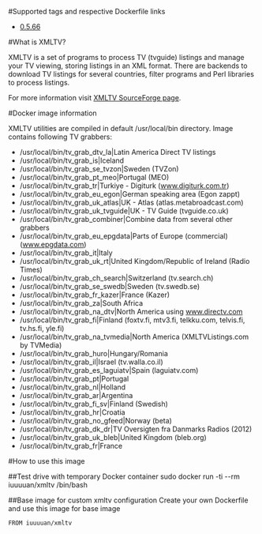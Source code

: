 #Supported tags and respective Dockerfile links

* [0.5.66](https://github.com/iuuuuan/docker-xmltv/blob/master/Dockerfile)


#What is XMLTV?

XMLTV is a set of programs to process TV (tvguide) listings and manage your TV viewing, storing listings in an XML format. There are backends to download TV listings for several countries, filter programs and Perl libraries to process listings.

For more information visit [XMLTV SourceForge page](http://sourceforge.net/projects/xmltv/).

#Docker image information

XMLTV utilities are compiled in default /usr/local/bin directory.
Image contains following TV grabbers:

* /usr/local/bin/tv_grab_dtv_la|Latin America Direct TV listings 
* /usr/local/bin/tv_grab_is|Iceland 
* /usr/local/bin/tv_grab_se_tvzon|Sweden (TVZon)
* /usr/local/bin/tv_grab_pt_meo|Portugal (MEO)
* /usr/local/bin/tv_grab_tr|Turkiye - Digiturk (www.digiturk.com.tr)
* /usr/local/bin/tv_grab_eu_egon|German speaking area (Egon zappt)
* /usr/local/bin/tv_grab_uk_atlas|UK - Atlas (atlas.metabroadcast.com)
* /usr/local/bin/tv_grab_uk_tvguide|UK - TV Guide (tvguide.co.uk)
* /usr/local/bin/tv_grab_combiner|Combine data from several other grabbers
* /usr/local/bin/tv_grab_eu_epgdata|Parts of Europe (commercial) (www.epgdata.com)
* /usr/local/bin/tv_grab_it|Italy
* /usr/local/bin/tv_grab_uk_rt|United Kingdom/Republic of Ireland (Radio Times)
* /usr/local/bin/tv_grab_ch_search|Switzerland (tv.search.ch)
* /usr/local/bin/tv_grab_se_swedb|Sweden (tv.swedb.se)
* /usr/local/bin/tv_grab_fr_kazer|France (Kazer)
* /usr/local/bin/tv_grab_za|South Africa
* /usr/local/bin/tv_grab_na_dtv|North America using www.directv.com
* /usr/local/bin/tv_grab_fi|Finland (foxtv.fi, mtv3.fi, telkku.com, telvis.fi, tv.hs.fi, yle.fi)
* /usr/local/bin/tv_grab_na_tvmedia|North America (XMLTVListings.com by TVMedia)
* /usr/local/bin/tv_grab_huro|Hungary/Romania
* /usr/local/bin/tv_grab_il|Israel (tv.walla.co.il)
* /usr/local/bin/tv_grab_es_laguiatv|Spain (laguiatv.com)
* /usr/local/bin/tv_grab_pt|Portugal
* /usr/local/bin/tv_grab_nl|Holland
* /usr/local/bin/tv_grab_ar|Argentina
* /usr/local/bin/tv_grab_fi_sv|Finland (Swedish)
* /usr/local/bin/tv_grab_hr|Croatia
* /usr/local/bin/tv_grab_no_gfeed|Norway (beta)
* /usr/local/bin/tv_grab_dk_dr|TV Oversigten fra Danmarks Radios (2012)
* /usr/local/bin/tv_grab_uk_bleb|United Kingdom (bleb.org)
* /usr/local/bin/tv_grab_fr|France

#How to use this image

##Test drive with temporary Docker container
    sudo docker run -ti --rm iuuuuan/xmltv /bin/bash

##Base image for custom xmltv configuration
Create your own Dockerfile and use this image for base image

    FROM iuuuuan/xmltv
